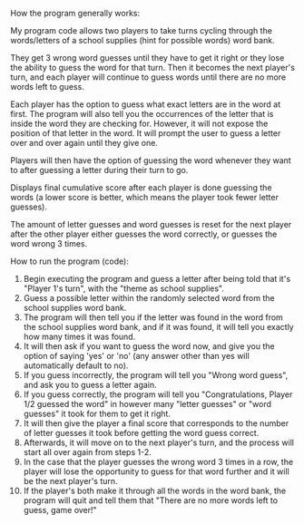 How the program generally works:

My program code allows two players to take turns cycling through the words/letters of a school supplies (hint for possible words) word bank.

They get 3 wrong word guesses until they have to get it right or they lose the ability to guess the word for that turn. Then it becomes the next player's turn, and each player will continue to guess words until there are no more words left to guess.

Each player has the option to guess what exact letters are in the word at first. The program will also tell you the occurrences of the letter that is inside the word they are checking for. However, it will not expose the position of that letter in the word. It will prompt the user to guess a letter over and over again until they give one.

Players will then have the option of guessing the word whenever they want to after guessing a letter during their turn to go. 

Displays final cumulative score after each player is done guessing the words (a lower score is better, which means the player took fewer letter guesses).

The amount of letter guesses and word guesses is reset for the next player after the other player either guesses the word correctly, or guesses the word wrong 3 times. 

How to run the program (code):
1. Begin executing the program and guess a letter after being told that it's "Player 1's turn", with the "theme as school supplies".
2. Guess a possible letter within the randomly selected word from the school supplies word bank.
3. The program will then tell you if the letter was found in the word from the school supplies word bank, and if it was found, it will tell you exactly how many times it was found.
4. It will then ask if you want to guess the word now, and give you the option of saying 'yes' or 'no' (any answer other than yes will automatically default to no).
5. If you guess incorrectly, the program will tell you "Wrong word guess", and ask you to guess a letter again.
6. If you guess correctly, the program will tell you "Congratulations, Player 1/2 guessed the word" in however many "letter guesses" or "word guesses" it took for them to get it right.
7. It will then give the player a final score that corresponds to the number of letter guesses it took before getting the word guess correct.
8. Afterwards, it will move on to the next player's turn, and the process will start all over again from steps 1-2.
9. In the case that the player guesses the wrong word 3 times in a row, the player will lose the opportunity to guess for that word further and it will be the next player's turn.
10. If the player's both make it through all the words in the word bank, the program will quit and tell them that "There are no more words left to guess, game over!"
